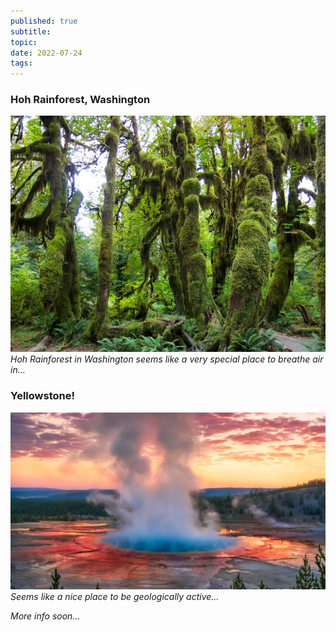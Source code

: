 ```yaml
---
published: true
subtitle:
topic:
date: 2022-07-24
tags: 
---
```


### Hoh Rainforest, Washington

![](/images/hohrainforest.png)
*Hoh Rainforest in Washington seems like a very special place to breathe air in...*

### Yellowstone!

![](/images/yellowstone.png)
*Seems like a nice place to be geologically active...*




*More info soon...*